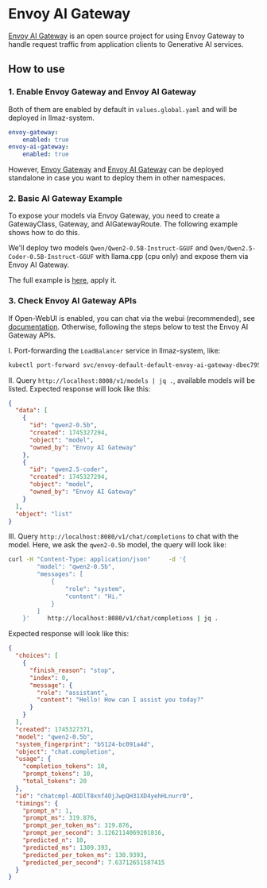 # Envoy AI Gateway

[Envoy AI Gateway](https://aigateway.envoyproxy.io/) is an open source project for using Envoy Gateway
to handle request traffic from application clients to Generative AI services.

## How to use

### 1. Enable Envoy Gateway and Envoy AI Gateway

Both of them are enabled by default in `values.global.yaml` and will be deployed in llmaz-system.

```yaml
envoy-gateway:
    enabled: true
envoy-ai-gateway:
    enabled: true
```

However, [Envoy Gateway](https://gateway.envoyproxy.io/latest/install/install-helm/) and [Envoy AI Gateway](https://aigateway.envoyproxy.io/docs/getting-started/) can be deployed standalone in case you want to deploy them in other namespaces.

### 2. Basic AI Gateway Example

To expose your models via Envoy Gateway, you need to create a GatewayClass, Gateway, and AIGatewayRoute. The following example shows how to do this.

We'll deploy two models `Qwen/Qwen2-0.5B-Instruct-GGUF` and `Qwen/Qwen2.5-Coder-0.5B-Instruct-GGUF` with llama.cpp (cpu only) and expose them via Envoy AI Gateway.

The full example is [here](./examples/envoy-ai-gateway/basic.yaml), apply it.

### 3. Check Envoy AI Gateway APIs

If Open-WebUI is enabled, you can chat via the webui (recommended), see [documentation](./open-webui.md). Otherwise, following the steps below to test the Envoy AI Gateway APIs.

I. Port-forwarding the `LoadBalancer` service in llmaz-system, like:

```bash
kubectl port-forward svc/envoy-default-default-envoy-ai-gateway-dbec795a 8080:80
```

II. Query `http://localhost:8008/v1/models | jq .`, available models will be listed. Expected response will look like this:

```json
{
  "data": [
    {
      "id": "qwen2-0.5b",
      "created": 1745327294,
      "object": "model",
      "owned_by": "Envoy AI Gateway"
    },
    {
      "id": "qwen2.5-coder",
      "created": 1745327294,
      "object": "model",
      "owned_by": "Envoy AI Gateway"
    }
  ],
  "object": "list"
}
```

III. Query `http://localhost:8080/v1/chat/completions` to chat with the model. Here, we ask the `qwen2-0.5b` model, the query will look like:

```bash
curl -H "Content-Type: application/json"     -d '{
        "model": "qwen2-0.5b",
        "messages": [
            {
                "role": "system",
                "content": "Hi."
            }
        ]
    }'     http://localhost:8080/v1/chat/completions | jq .
```

Expected response will look like this:

```json
{
  "choices": [
    {
      "finish_reason": "stop",
      "index": 0,
      "message": {
        "role": "assistant",
        "content": "Hello! How can I assist you today?"
      }
    }
  ],
  "created": 1745327371,
  "model": "qwen2-0.5b",
  "system_fingerprint": "b5124-bc091a4d",
  "object": "chat.completion",
  "usage": {
    "completion_tokens": 10,
    "prompt_tokens": 10,
    "total_tokens": 20
  },
  "id": "chatcmpl-AODlT8xnf4OjJwpQH31XD4yehHLnurr0",
  "timings": {
    "prompt_n": 1,
    "prompt_ms": 319.876,
    "prompt_per_token_ms": 319.876,
    "prompt_per_second": 3.1262114069201816,
    "predicted_n": 10,
    "predicted_ms": 1309.393,
    "predicted_per_token_ms": 130.9393,
    "predicted_per_second": 7.63712651587415
  }
}
```
